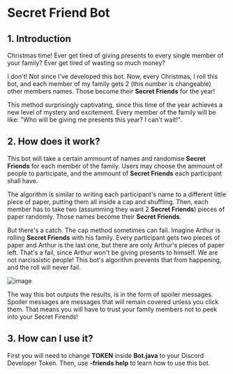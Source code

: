 # Secret Friend Bot

## 1. Introduction

Christmas time!
Ever get tired of giving presents to every single member of your family? Ever get tired of wasting so much money?

I don't! Not since I've developed this bot.
Now, every Christmas, I roll this bot, and each member of my family gets 2 (this number is changeable) other members names. Those become their **Secret Friends** for the year!

This method surprisingly captivating, since this time of the year achieves a new level of mystery and excitement. Every member of the family will be like: "Who will be giving me presents this year? I can't wait!".


## 2. How does it work?

This bot will take a certain ammount of names and randomise **Secret Friends** for each member of the family.
Users may choose the ammount of people to participate, and the ammount of **Secret Friends** each participant shall have.

The algorithm is similar to writing each participant's name to a different little piece of paper, putting them all inside a cap and shuffling. Then, each member has to take two (assumming they want 2 **Secret Friends**) pieces of paper randomly. Those names become their **Secret Friends**.

But there's a catch. The cap method sometimes can fail. Imagine Arthur is rolling **Secret Friends** with his family. Every participant gets two pieces of paper and Arthur is the last one, but there are only Arthur's pieces of paper left. That's a fail, since Arthur won't be giving presents to himself. We are not narcissistic people!
This bot's algorithm prevents that from happening, and the roll will never fail.

![image](https://user-images.githubusercontent.com/75852333/132564290-51e1eda1-9668-4f28-857d-61447a292dc1.png)

The way this bot outputs the results, is in the form of spoiler messages. Spoiler messages are messages that will remain covered unless you click them. That means you will have to trust your family members not to peek into your Secret Firends!

## 3. How can I use it?

First you will need to change **TOKEN** inside **Bot.java** to your Discord Developer Token.
Then, use **-friends help** to learn how to use this bot.
